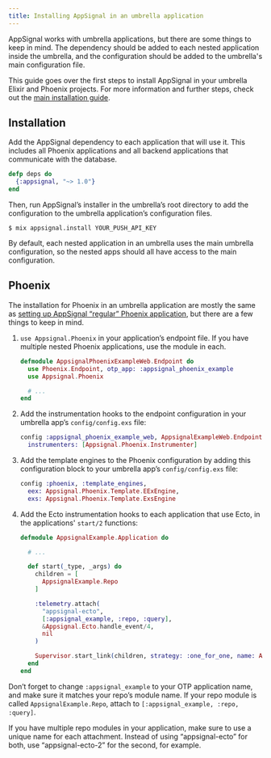 ```yaml
---
title: Installing AppSignal in an umbrella application
---
```


AppSignal works with umbrella applications, but there are some things to keep in mind. The dependency should be added to each nested application inside the umbrella, and the configuration should be added to the umbrella's main configuration file.

This guide goes over the first steps to install AppSignal in your umbrella Elixir and Phoenix projects. For more information and further steps, check out the [main installation guide](/elixir/installation.html).

## Installation

Add the AppSignal dependency to each application that will use it. This includes all Phoenix applications and all backend applications that communicate with the database.

```elixir
defp deps do
  {:appsignal, "~> 1.0"}
end
```

Then, run AppSignal’s installer in the umbrella’s root directory to add the configuration to the umbrella application’s configuration files.

    $ mix appsignal.install YOUR_PUSH_API_KEY

By default, each nested application in an umbrella uses the main umbrella configuration, so the nested apps should all have access to the main configuration.

## Phoenix

The installation for Phoenix in an umbrella application are mostly the same as [setting up AppSignal “regular” Phoenix application](/elixir/integrations/phoenix.html), but there are a few things to keep in mind.

1. `use Appsignal.Phoenix` in your application’s endpoint file. If you have multiple nested Phoenix applications, use the module in each.

    ```elixir
    defmodule AppsignalPhoenixExampleWeb.Endpoint do
      use Phoenix.Endpoint, otp_app: :appsignal_phoenix_example
      use Appsignal.Phoenix

      # ...
    end
    ```

2. Add the instrumentation hooks to the endpoint configuration in your umbrella app’s `config/config.exs` file:

    ```elixir
    config :appsignal_phoenix_example_web, AppsignalExampleWeb.Endpoint,
      instrumenters: [Appsignal.Phoenix.Instrumenter]
    ```

3. Add the template engines to the Phoenix configuration by adding this configuration block to your umbrella app’s `config/config.exs` file:

    ```elixir
    config :phoenix, :template_engines,
      eex: Appsignal.Phoenix.Template.EExEngine,
      exs: Appsignal.Phoenix.Template.ExsEngine
    ```

4. Add the Ecto instrumentation hooks to each application that use Ecto, in the applications' `start/2` functions:

    ```elixir
    defmodule AppsignalExample.Application do

      # ...

      def start(_type, _args) do
        children = [
          AppsignalExample.Repo
        ]

        :telemetry.attach(
          "appsignal-ecto",
          [:appsignal_example, :repo, :query],
          &Appsignal.Ecto.handle_event/4,
          nil
        )

        Supervisor.start_link(children, strategy: :one_for_one, name: AppsignalExample.Supervisor)
      end
    end
    ```

Don’t forget to change `:appsignal_example` to your OTP application name, and make sure it matches your repo’s module name. If your repo module is called `AppsignalExample.Repo`, attach to `[:appsignal_example, :repo, :query]`.

If you have multiple repo modules in your application, make sure to use a unique name for each attachment. Instead of using “appsignal-ecto” for both, use “appsignal-ecto-2” for the second, for example.
